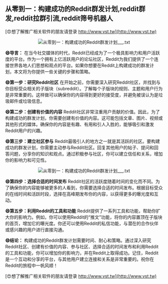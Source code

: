 ## **从零到一：构建成功的Reddit群发计划,reddit群发,reddit拉群引流,reddit筛号机器人**

[😍想了解推广相关软件的朋友请登录 http://www.vst.tw](http://www.vst.tw)

 <center><img src="https://vst.tw/MP4/tuiguang/png/0.png" alt="从零到一：构建成功的Reddit群发计划___.txt"></center>

**😄导言：**
在当今社交媒体的时代，Reddit已经成为了一个极具影响力和用户活跃度的平台。作为一个拥有上亿活跃用户的论坛社区，Reddit为我们提供了一个连接世界各地人们思想和观点的平台。如果你想要在Reddit上构建成功的群发计划，本文将为你提供一些关键的步骤和策略。

**😄第一步：研究Reddit社区**
在开始之前，你需要深入研究Reddit社区，并找到与你目标受众相关的子版块（subreddit）。了解每个子版块的规则、主题和用户行为是非常重要的。这样做可以确保你的内容得到更好的接受度，并避免被误认为是垃圾邮件或垃圾信息。

**😄第二步：创建有价值的内容**
Reddit社区非常注重用户贡献的价值。因此，为了构建成功的群发计划，你需要创建有价值的内容。这可能包括文章、图片、视频或其他形式的媒体。确保你的内容是有趣、有用和引人入胜的，能够吸引和激发Reddit用户的兴趣。

**😄第三步：建立社区参与**
Reddit最吸引人的地方之一就是其活跃的社区。要构建成功的群发计划，你需要主动参与Reddit社区。回复其他用户的帖子、提问和回答问题，分享你的知识和观点。通过积极参与社区，你可以建立信任和关系，增加你的影响力和可见性。

 <center><img src="https://vst.tw/MP4/tuiguang/png/7.png" alt="从零到一：构建成功的Reddit群发计划___.txt"></center>

**😄第四步：选择合适的时间发布**
Reddit社区的活跃度随着时间的变化而不同。为了确保你的内容能够被更多的人看到，你需要选择合适的时间发布。根据目标受众的在线时间和活跃时段，选择在高峰期发布你的内容，以获得更多的曝光度和互动。

**😄第五步：利用Reddit的工具和功能**
Reddit提供了一系列工具和功能，帮助你扩大你的影响力。例如，你可以使用Reddit的“推文”功能，将你的内容置顶在子版块的首页，增加它的曝光度。你还可以使用Reddit的私信功能，与潜在的合作伙伴或感兴趣的用户进行直接沟通。

**😄结论：**
构建成功的Reddit群发计划需要时间、耐心和策略。通过深入研究Reddit社区、创建有价值的内容、参与社区、选择合适的时间发布和利用Reddit的工具和功能，你可以增加你的影响力，并在Reddit上取得成功。记住，Reddit是一个互动和分享的平台，与其他用户建立连接和关系是非常重要的。祝你在Reddit的旅程中一帆风顺！

[😍想了解推广相关软件的朋友请登录 http://www.vst.tw](http://www.vst.tw)



